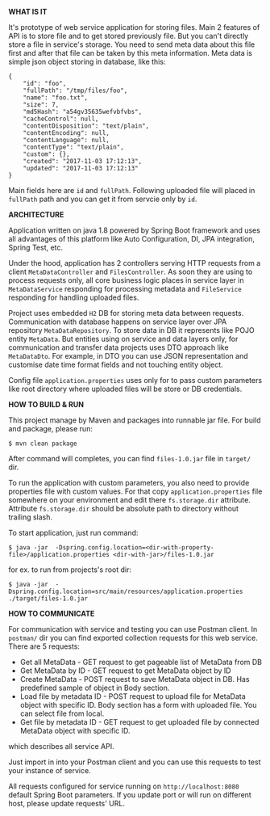 **WHAT IS IT**

It's prototype of web service application for storing files.
Main 2 features of API is to store file and to get stored previously file.
But you can't directly store a file in service's storage.
You need to send meta data about this file first and after that file can be taken by this meta information.
Meta data is simple json object storing in database, like this:
```
{
    "id": "foo",
    "fullPath": "/tmp/files/foo",
    "name": "foo.txt",
    "size": 7,
    "md5Hash": "a54gv35635wefvbfvbs",
    "cacheControl": null,
    "contentDisposition": "text/plain",
    "contentEncoding": null,
    "contentLanguage": null,
    "contentType": "text/plain",
    "custom": {},
    "created": "2017-11-03 17:12:13",
    "updated": "2017-11-03 17:12:13"
}
```
Main fields here are `id` and `fullPath`. Following uploaded file will placed in `fullPath` path
and you can get it from servcie only by `id`.

**ARCHITECTURE**

Application written on java 1.8 powered by Spring Boot framework and uses all advantages of this platform like Auto Configuration, DI, JPA integration, Spring Test, etc.

Under the hood, application has 2 controllers serving HTTP requests from a client `MetaDataController` and `FilesController`.
As soon they are using to process requests only, all core business logic places in service layer in `MetaDataService` responding for
processing metadata and `FileService` responding for handling uploaded files.

Project uses embedded `H2` DB for storing meta data between requests. Communication with database happens on service layer
 over JPA repository `MetaDataRepository`. To store data in DB it represents like POJO entity `MetaData`.
But entities using on service and data layers only, for communication and transfer data projects uses DTO approach like
`MetaDataDto`. For example, in DTO you can use JSON representation and customise date time format fields and not touching
entity object.

Config file `application.properties` uses only for to pass custom parameters like root directory where uploaded files will be store
or DB credentials.

**HOW TO BUILD & RUN**

This project manage by Maven and packages into runnable jar file. For build and package, please run:
```
$ mvn clean package
```
After command will completes, you can find `files-1.0.jar` file in `target/` dir.

To run the application with custom parameters, you also need to provide properties file with custom values.
 For that copy `application.properties` file somewhere on your environment and edit there `fs.storage.dir` attribute.
Attribute `fs.storage.dir` should be absolute path to directory without trailing slash.

To start application, just run command:
```
$ java -jar  -Dspring.config.location=<dir-with-property-file>/application.properties <dir-with-jar>/files-1.0.jar
```

for ex. to run from projects's root dir:

```
$ java -jar  -Dspring.config.location=src/main/resources/application.properties ./target/files-1.0.jar
```

**HOW TO COMMUNICATE**

For communication with service and testing you can use Postman client. In `postman/` dir you can find
exported collection requests for this web service.
There are 5 requests:

* Get all MetaData - GET request to get pageable list of MetaData from DB
* Get MetaData by ID - GET request to get MetaData object by ID
* Create MetaData - POST request to save MetaData object in DB. Has predefined sample of object in Body section.
* Load file by metadata ID - POST request to upload file for MetaData object with specific ID. Body section has a form with   uploaded file. You can select file from local.
* Get file by metadata ID - GET request to get uploaded file by connected MetaData object with specific ID.

which describes all service API.

Just import in into your Postman client and you can use this requests to test your
instance of service.

All requests configured for service running on `http://localhost:8080` default Spring Boot parameters.
If you update port or will run on different host, please update requests' URL.
